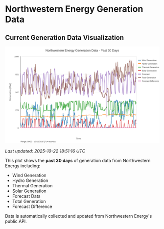 # Northwestern Energy Generation Data

## Current Generation Data Visualization

![Northwestern Energy Generation Data](images/nwe_generation_plot.svg)

*Last updated: 2025-10-22 18:51:16 UTC*

This plot shows the **past 30 days** of generation data from Northwestern Energy including:
- Wind Generation
- Hydro Generation  
- Thermal Generation
- Solar Generation
- Forecast Data
- Total Generation
- Forecast Difference

Data is automatically collected and updated from Northwestern Energy's public API.

